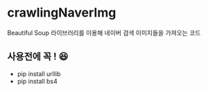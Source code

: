 # crawlingNaverImg
Beautiful Soup 라이브러리를 이용해 네이버 검색 이미지들을 가져오는 코드


## 사용전에 꼭 ! 😆

- pip install urllib
- pip install bs4
